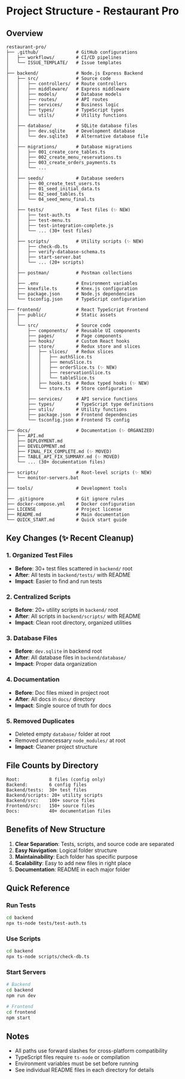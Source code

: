 # Project Structure - Restaurant Pro

## Overview
```
restaurant-pro/
├── .github/              # GitHub configurations
│   ├── workflows/        # CI/CD pipelines
│   └── ISSUE_TEMPLATE/   # Issue templates
│
├── backend/              # Node.js Express Backend
│   ├── src/              # Source code
│   │   ├── controllers/  # Route controllers
│   │   ├── middleware/   # Express middleware
│   │   ├── models/       # Database models
│   │   ├── routes/       # API routes
│   │   ├── services/     # Business logic
│   │   ├── types/        # TypeScript types
│   │   └── utils/        # Utility functions
│   │
│   ├── database/         # SQLite database files
│   │   ├── dev.sqlite    # Development database
│   │   └── dev.sqlite3   # Alternative database file
│   │
│   ├── migrations/       # Database migrations
│   │   ├── 001_create_core_tables.ts
│   │   ├── 002_create_menu_reservations.ts
│   │   ├── 003_create_orders_payments.ts
│   │   └── ...
│   │
│   ├── seeds/            # Database seeders
│   │   ├── 00_create_test_users.ts
│   │   ├── 01_seed_initial_data.ts
│   │   ├── 02_seed_tables.ts
│   │   └── 04_seed_menu_final.ts
│   │
│   ├── tests/            # Test files (✨ NEW)
│   │   ├── test-auth.ts
│   │   ├── test-menu.ts
│   │   ├── test-integration-complete.js
│   │   └── ... (30+ test files)
│   │
│   ├── scripts/          # Utility scripts (✨ NEW)
│   │   ├── check-db.ts
│   │   ├── verify-database-schema.ts
│   │   ├── start-server.bat
│   │   └── ... (20+ scripts)
│   │
│   ├── postman/          # Postman collections
│   │
│   ├── .env              # Environment variables
│   ├── knexfile.ts       # Knex.js configuration
│   ├── package.json      # Node.js dependencies
│   └── tsconfig.json     # TypeScript configuration
│
├── frontend/             # React TypeScript Frontend
│   ├── public/           # Static assets
│   │
│   └── src/              # Source code
│       ├── components/   # Reusable UI components
│       ├── pages/        # Page components
│       ├── hooks/        # Custom React hooks
│       ├── store/        # Redux store and slices
│       │   ├── slices/   # Redux slices
│       │   │   ├── authSlice.ts
│       │   │   ├── menuSlice.ts
│       │   │   ├── orderSlice.ts (✨ NEW)
│       │   │   ├── reservationSlice.ts
│       │   │   └── tableSlice.ts
│       │   ├── hooks.ts  # Redux typed hooks (✨ NEW)
│       │   └── store.ts  # Store configuration
│       │
│       ├── services/     # API service functions
│       ├── types/        # TypeScript type definitions
│       ├── utils/        # Utility functions
│       ├── package.json  # Frontend dependencies
│       └── tsconfig.json # Frontend TS config
│
├── docs/                 # Documentation (✨ ORGANIZED)
│   ├── API.md
│   ├── DEPLOYMENT.md
│   ├── DEVELOPMENT.md
│   ├── FINAL_FIX_COMPLETE.md (✨ MOVED)
│   ├── TABLE_API_FIX_SUMMARY.md (✨ MOVED)
│   └── ... (30+ documentation files)
│
├── scripts/              # Root-level scripts (✨ NEW)
│   └── monitor-servers.bat
│
├── tools/                # Development tools
│
├── .gitignore            # Git ignore rules
├── docker-compose.yml    # Docker configuration
├── LICENSE               # Project license
├── README.md             # Main documentation
└── QUICK_START.md        # Quick start guide
```

## Key Changes (✨ Recent Cleanup)

### 1. Organized Test Files
- **Before**: 30+ test files scattered in `backend/` root
- **After**: All tests in `backend/tests/` with README
- **Impact**: Easier to find and run tests

### 2. Centralized Scripts
- **Before**: 20+ utility scripts in `backend/` root
- **After**: All scripts in `backend/scripts/` with README
- **Impact**: Clean root directory, organized utilities

### 3. Database Files
- **Before**: `dev.sqlite` in backend root
- **After**: All database files in `backend/database/`
- **Impact**: Proper data organization

### 4. Documentation
- **Before**: Doc files mixed in project root
- **After**: All docs in `docs/` directory
- **Impact**: Single source of truth for docs

### 5. Removed Duplicates
- Deleted empty `database/` folder at root
- Removed unnecessary `node_modules/` at root
- **Impact**: Cleaner project structure

## File Counts by Directory

```
Root:           8 files (config only)
Backend:        6 config files
Backend/tests:  30+ test files
Backend/scripts: 20+ utility scripts
Backend/src:    100+ source files
Frontend/src:   150+ source files
Docs:           40+ documentation files
```

## Benefits of New Structure

1. **Clear Separation**: Tests, scripts, and source code are separated
2. **Easy Navigation**: Logical folder structure
3. **Maintainability**: Each folder has specific purpose
4. **Scalability**: Easy to add new files in right place
5. **Documentation**: README in each major folder

## Quick Reference

### Run Tests
```bash
cd backend
npx ts-node tests/test-auth.ts
```

### Use Scripts
```bash
cd backend
npx ts-node scripts/check-db.ts
```

### Start Servers
```bash
# Backend
cd backend
npm run dev

# Frontend
cd frontend
npm start
```

## Notes
- All paths use forward slashes for cross-platform compatibility
- TypeScript files require `ts-node` or compilation
- Environment variables must be set before running
- See individual README files in each directory for details
